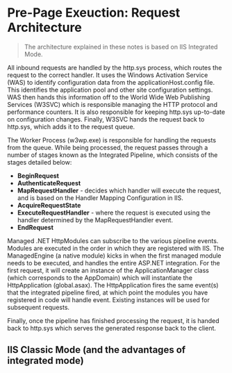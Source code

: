 Pre-Page Exeuction: Request Architecture
========================================
> The architecture explained in these notes is based on IIS Integrated Mode.

All inbound requests are handled by the http.sys process, which routes the request to the correct handler. It uses the Windows Activation Service (WAS) to identify configuration data from the applicationHost.config file. This identifies the application pool and other site configuration settings. WAS then hands this information off to the World Wide Web Publishing Services (W3SVC) which is responsible managing the HTTP protocol and performance counters. It is also responsible for keeping http.sys up-to-date on configuration changes. Finally, W3SVC hands the request back to http.sys, which adds it to the request queue.

The Worker Process (w3wp.exe) is responsible for handling the requests from the queue. While being processed, the request passes through a number of stages known as the Integrated Pipeline, which consists of the stages detailed below:

* __BeginRequest__
* __AuthenticateRequest__
* __MapRequestHandler__ - decides which handler will execute the request, and is based on the Handler Mapping Configuration in IIS.
* __AcquireRequestState__
* __ExecuteRequestHandler__ - where the request is executed using the handler determined by the MapRequestHandler event.
* __EndRequest__

Managed .NET HttpModules can subscribe to the various pipeline events. Modules are executed in the order in which they are registered with IIS. The ManagedEngine (a native module) kicks in when the first managed module needs to be executed, and handles the entire ASP.NET integration. For the first request, it will create an instance of the ApplicationManager class (which corresponds to the AppDomain) which will instantiate the HttpApplication (global.asax). The HttpApplication fires the same event(s) that the integrated pipeline fired, at which point the modules you have registered in code will handle event. Existing instances will be used for subsequent requests. 

Finally, once the pipeline has finished processing the request, it is handed back to http.sys which serves the generated response back to the client. 

IIS Classic Mode (and the advantages of integrated mode)
----------------------------------------------------
